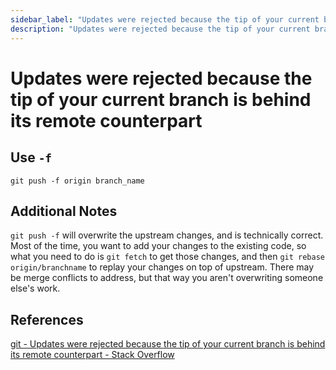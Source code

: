 ```yaml
---
sidebar_label: "Updates were rejected because the tip of your current branch is behind its remote counterpart"
description: "Updates were rejected because the tip of your current branch is behind its remote counterpart."
---
```


# Updates were rejected because the tip of your current branch is behind its remote counterpart

## Use `-f`

```
git push -f origin branch_name
```

## Additional Notes

`git push -f` will overwrite the upstream changes, and is technically correct. Most of the time, you want to add your changes to the existing code, so what you need to do is `git fetch` to get those changes, and then `git rebase origin/branchname` to replay your changes on top of upstream. There may be merge conflicts to address, but that way you aren't overwriting someone else's work.

## References

[git - Updates were rejected because the tip of your current branch is behind its remote counterpart - Stack Overflow](https://stackoverflow.com/questions/39399804/updates-were-rejected-because-the-tip-of-your-current-branch-is-behind-its-remot)
